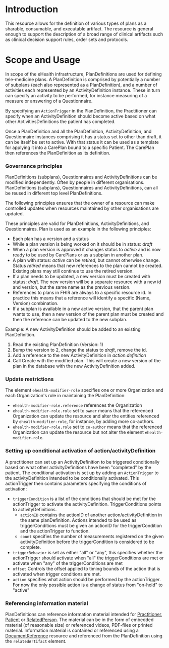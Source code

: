 # Introduction

This resource allows for the definition of various types of plans as a sharable, consumable, and executable artifact. The resource is general enough to support the description of a broad range of clinical artifacts such as clinical decision support rules, order sets and protocols.

# Scope and Usage

In scope of the eHealth infrastructure, PlanDefinitions are used for defining tele-medicine plans. A PlanDefinition is comprised by potentially a number of subplans (each also represented as a PlanDefinition), and a number of activities each represented by an ActivityDefinition instance. These in turn can specify an activity to be performed, for instance measuring of a measure or answering of a Questionnaire.

By specifying an `ActionTrigger` in the PlanDefinition, the Practitioner can specify when an ActivityDefinition should become active based on what other ActivitiesDefinitions the patient has completed.

Once a PlanDefinition and all the PlanDefinition, ActivityDefinition, and Questionnaire instances comprising it has a status set to other than draft, it can be itself be set to active. With that status it can be used as a template for applying it into a CarePlan bound to a specific Patient. The CarePlan then references the PlanDefinition as its definition.

### Governance principles
PlanDefinitions (subplans), Questionnaires and ActivityDefinitions can be modified independently. Often by people in different organisations. PlanDefinitions (subplans), Questionnaires and ActivityDefinitions, can all be reused in different top level PlanDefinitions.

The following principles ensures that the owner of a resource can make controlled updates when resources maintained by other organisations are updated.

These principles are valid for PlanDefinitions, ActivityDefinitions, and Questionnaires. Plan is used as an example in the following principles:

* Each plan has a version and a status
* While a plan version is being worked on it should be in status: *draft*
* When a plan version is approved it changes status to *active* and is now ready to be used by CarePlans or as a subplan in another plan.
* A plan with status: *active* can be *retired*, but cannot otherwise change. Status *retired* means that new references to the plan cannot be created. Existing plans may still continue to use the retired version.
* If a plan needs to be updated, a new version must be created with status: *draft*. The new version will be a separate resource with a new id and version, but the same name as the previous version.
* References to plans in FHIR are always to a specific resource id. In practice this means that a reference will identify a specific (Name, Version) combination.
* If a subplan is available in a new active version, that the parent plan wants to use, then a new version of the parent plan must be created and then the reference can be updated to the new subplan.

Example: A new ActivityDefinition should be added to an existing PlanDefinition.

1. Read the existing PlanDefinition (Version: 1)
2. Bump the version to 2, change the status to *draft*, remove the id.
3. Add a reference to the new ActivityDefinition in *action.definition*
4. Call Create with the modified plan. This will create a new version of the plan in the database with the new ActivityDefinition added.

### Update restrictions
The element `ehealth-modifier-role` specifies one or more Organization and each Organization's role in maintaining
the PlanDefinition:
 
 * `ehealth-modifier-role.reference` references the Organization
 * `ehealth-modifier-role.role` set to `owner` means that the referenced Organization can update the resource 
 and alter the entities referenced by `ehealth-modifier-role`, for instance, by adding more co-authors.
 * `ehealth-modifier-role.role` set to `co-author` means that the referenced Organization can update the resource
  but not alter the element `ehealth-modifier-role`.

### Setting up conditional activation of action/activityDefinition

A practitioner can set up an ActivityDefinition to be triggered conditionally based on what other activityDefinitions have been "completed" by the patient. 
The conditional activation is set up by adding an `ActionTrigger` to the activityDefinition intended to be conditionally activated. This actionTrigger then contains parameters specifying the conditions of activation:
* `triggerCondition` is a list of the conditions that should be met for the actionTrigger to activate the activityDefinition. TriggerConditions points to activityDefinitions.   
  * `actionID` contains the actionID of another action/activityDefinition in the same planDefinition. Actions intended to be used as triggerConditions must be given an actionID for the triggerCondition and the actionTrigger to function. 
  * `count` specifies the number of measurements registered on the given activityDefinition before the triggerCondition is considered to be complete. 
* `triggerBehavior` is set as either "all" or "any", this specifies whether the actionTrigger should activate when "all" the triggerConditions are met or activate when "any" of the triggerConditions are met
* `offset` Controls the offset applied to timing bounds of the action that is activated when trigger conditions are met.
* `action` specifies what action should be performed by the actionTrigger. For now the only possible action is a change of status from "on-hold" to "active"

### Referencing information material
PlanDefinitions can reference information material intended for [Practitioner](StructureDefinition-ehealth-practitioner.html), [Patient](StructureDefinition-ehealth-patient.html) or [RelatedPerson](StructureDefinition-ehealth-relatedperson.html). The material can be in the form of embedded material (of reasonable size) or referenced videos, PDF-files or printed material. Information material is contained or referenced using a [DocumentReference](StructureDefinition-ehealth-documentreference.html) resource and referenced from the PlanDefinition using the `relatedArtifact` element.
